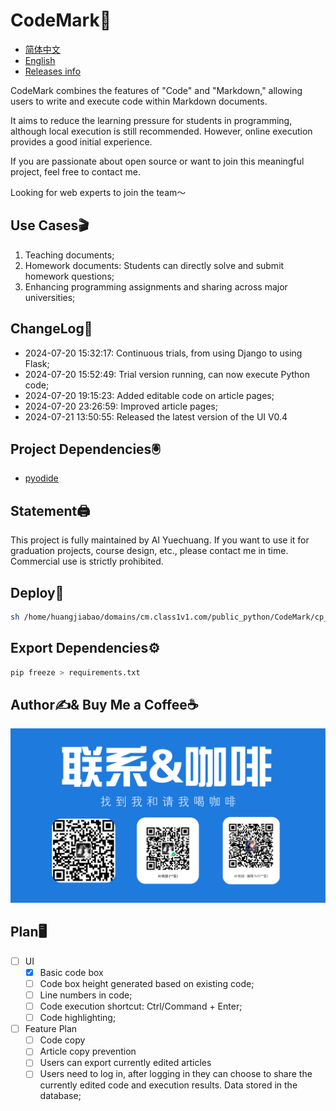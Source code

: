 # CodeMark🦭

- [简体中文](README)
- [English](EN_README.md)
- [Releases info](Releases.md)

CodeMark combines the features of "Code" and "Markdown," allowing users to write and execute code within Markdown documents.

It aims to reduce the learning pressure for students in programming, although local execution is still recommended. However, online execution provides a good initial experience.

If you are passionate about open source or want to join this meaningful project, feel free to contact me.

Looking for web experts to join the team～

## Use Cases🎬

1. Teaching documents;
2. Homework documents: Students can directly solve and submit homework questions;
3. Enhancing programming assignments and sharing across major universities;

## ChangeLog📔

- 2024-07-20 15:32:17: Continuous trials, from using Django to using Flask;
- 2024-07-20 15:52:49: Trial version running, can now execute Python code;
- 2024-07-20 19:15:23: Added editable code on article pages;
- 2024-07-20 23:26:59: Improved article pages;
- 2024-07-21 13:50:55: Released the latest version of the UI V0.4

## Project Dependencies🖲️

- [pyodide](https://pyodide.org/en/stable/index.html)

## Statement🖨️

This project is fully maintained by AI Yuechuang. If you want to use it for graduation projects, course design, etc., please contact me in time. Commercial use is strictly prohibited.

## Deploy🧿

```bash
sh /home/huangjiabao/domains/cm.class1v1.com/public_python/CodeMark/cp_opt.sh
```

## Export Dependencies⚙️

```bash
pip freeze > requirements.txt
```

## Author✍️& Buy Me a Coffee☕️

![img_1.png](static/info/img_1.png)

## Plan🖥️

- [ ] UI
  - [x] Basic code box
  - [ ] Code box height generated based on existing code;
  - [ ] Line numbers in code;
  - [ ] Code execution shortcut: Ctrl/Command + Enter;
  - [ ] Code highlighting;
- [ ] Feature Plan
  - [ ] Code copy
  - [ ] Article copy prevention
  - [ ] Users can export currently edited articles
  - [ ] Users need to log in, after logging in they can choose to share the currently edited code and execution results. Data stored in the database;